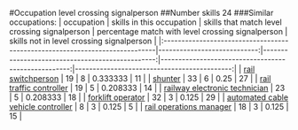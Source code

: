 #Occupation level crossing signalperson
##Number skills 24
###Similar occupations:
| occupation                                                                  |   skills in this occupation |   skills that match level crossing signalperson |   percentage match with level crossing signalperson |   skills not in level crossing signalperson |
|:----------------------------------------------------------------------------|----------------------------:|------------------------------------------------:|----------------------------------------------------:|--------------------------------------------:|
| [rail switchperson](rail_switchperson.md)                                   |                          19 |                                               8 |                                            0.333333 |                                          11 |
| [shunter](shunter.md)                                                       |                          33 |                                               6 |                                            0.25     |                                          27 |
| [rail traffic controller](rail_traffic_controller.md)                       |                          19 |                                               5 |                                            0.208333 |                                          14 |
| [railway electronic technician](railway_electronic_technician.md)           |                          23 |                                               5 |                                            0.208333 |                                          18 |
| [forklift operator](forklift_operator.md)                                   |                          32 |                                               3 |                                            0.125    |                                          29 |
| [automated cable vehicle controller](automated_cable_vehicle_controller.md) |                           8 |                                               3 |                                            0.125    |                                           5 |
| [rail operations manager](rail_operations_manager.md)                       |                          18 |                                               3 |                                            0.125    |                                          15 |

